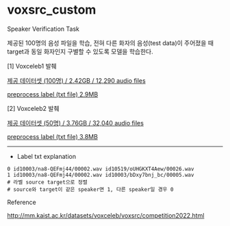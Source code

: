 # voxsrc_custom
Speaker Verification Task

제공된 100명의 음성 파일을 학습, 전혀 다른 화자의 음성(test data)이 주어졌을 때 target과 동일 화자인지 구별할 수 있도록 모델을 학습한다.

[1] Voxceleb1 발췌

[제공 데이터셋 (100명) / 2.42GB / 12,290 audio files](https://drive.google.com/file/d/1IWLUR3HxF0YO_O6PIJhm0KzcfHjElx-M/view?usp=sharing)

[preprocess label (txt file) 2.9MB](https://drive.google.com/file/d/1O4C36yIa21vjhxntyjPTP5_GEXMOA1nK/view?usp=sharing)

[2] Voxceleb2 발췌

[제공 데이터셋 (50명) / 3.76GB / 32,040 audio files](https://drive.google.com/file/d/1tkH0Zga_ilxgTKpAA11yEfqfg9p9bijX/view?usp=sharing)

[preprocess label (txt file) 3.8MB](https://drive.google.com/file/d/1HB-2xxZDIGpDAtP3VQwTcM7pE7VoXxi3/view?usp=sharing)

---
* Label txt explanation

```shell
0 id10003/na8-QEFmj44/00002.wav id10519/oUHGKXT4Aew/00026.wav
1 id10003/na8-QEFmj44/00002.wav id10003/bDxy7bnj_bc/00005.wav
# 라벨 source target으로 정렬
# source와 target이 같은 speaker면 1, 다른 speaker일 경우 0
```

Reference

http://mm.kaist.ac.kr/datasets/voxceleb/voxsrc/competition2022.html
